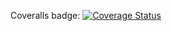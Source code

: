 Coveralls badge:
[![Coverage Status](https://coveralls.io/repos/github/cyllicci/software_testing/badge.svg?branch=main)](https://coveralls.io/github/cyllicci/software_testing?branch=main)
